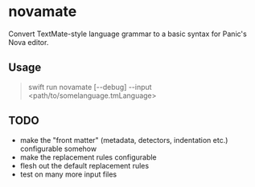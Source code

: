 # novamate

Convert TextMate-style language grammar to a basic syntax for Panic's Nova editor.

## Usage

> swift run novamate [--debug] --input <path/to/somelanguage.tmLanguage>

## TODO

- make the "front matter" (metadata, detectors, indentation etc.) configurable somehow
- make the replacement rules configurable
- flesh out the default replacement rules
- test on many more input files
